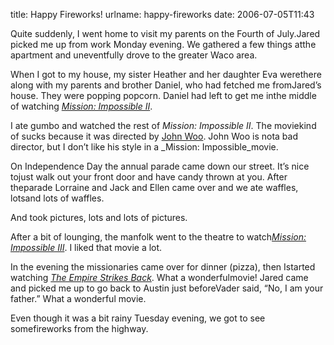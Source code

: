 title: Happy Fireworks!
urlname: happy-fireworks
date: 2006-07-05T11:43

Quite suddenly, I went home to visit my parents on the Fourth of July.Jared picked me up from work Monday evening. We gathered a few things atthe apartment and uneventfully drove to the greater Waco area.

When I got to my house, my sister Heather and her daughter Eva werethere along with my parents and brother Daniel, who had fetched me fromJared&#x02bc;s house. They were popping popcorn. Daniel had left to get me inthe middle of watching [_Mission: Impossible II_](http://imdb.com/title/tt0120755/).

I ate gumbo and watched the rest of _Mission: Impossible II_. The moviekind of sucks because it was directed by [John Woo](http://imdb.com/name/nm0000247/). John Woo is nota bad director, but I don&#x02bc;t like his style in a _Mission: Impossible_movie.

On Independence Day the annual parade came down our street. It&#x02bc;s nice tojust walk out your front door and have candy thrown at you. After theparade Lorraine and Jack and Ellen came over and we ate waffles, lotsand lots of waffles.

And took pictures, lots and lots of pictures.

After a bit of lounging, the manfolk went to the theatre to watch[_Mission: Impossible III_](http://imdb.com/title/tt0317919/). I liked that movie a lot.

In the evening the missionaries came over for dinner (pizza), then Istarted watching [_The Empire Strikes Back_](http://imdb.com/title/tt0080684/). What a wonderfulmovie! Jared came and picked me up to go back to Austin just beforeVader said, &ldquo;No, I am your father.&rdquo; What a wonderful movie.

Even though it was a bit rainy Tuesday evening, we got to see somefireworks from the highway.